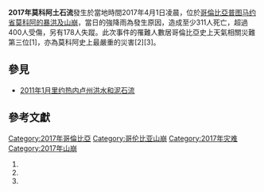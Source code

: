**2017年莫科阿土石流**發生於當地時間2017年4月1日凌晨，位於[哥倫比亞](https://zh.wikipedia.org/wiki/哥倫比亞 "wikilink")[普图马约省](https://zh.wikipedia.org/wiki/普图马约省 "wikilink")[莫科阿的暴洪及山崩](https://zh.wikipedia.org/wiki/莫科阿 "wikilink")，當日的強降雨為發生原因，造成至少311人死亡，超過400人受傷，另有178人失蹤。此次事件的罹難人數居哥倫比亞史上天氣相關災難第三位\[1\]，亦為莫科阿史上最嚴重的災害\[2\]\[3\]。

## 參見

  - [2011年1月里约热内卢州洪水和泥石流](../Page/2011年1月里约热内卢州洪水和泥石流.md "wikilink")

## 參考文獻

[Category:2017年哥倫比亞](https://zh.wikipedia.org/wiki/Category:2017年哥倫比亞 "wikilink") [Category:哥伦比亚山崩](https://zh.wikipedia.org/wiki/Category:哥伦比亚山崩 "wikilink") [Category:2017年灾难](https://zh.wikipedia.org/wiki/Category:2017年灾难 "wikilink") [Category:2017年山崩](https://zh.wikipedia.org/wiki/Category:2017年山崩 "wikilink")

1.
2.
3.